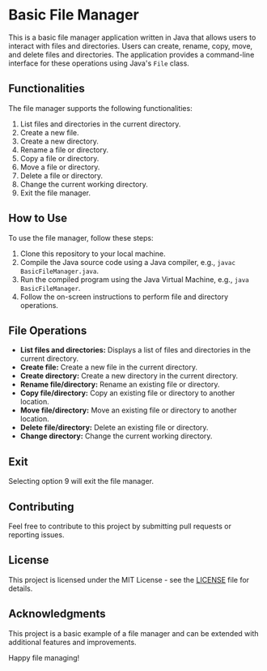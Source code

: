 # Basic File Manager

This is a basic file manager application written in Java that allows users to interact with files and directories. Users can create, rename, copy, move, and delete files and directories. The application provides a command-line interface for these operations using Java's `File` class.

## Functionalities

The file manager supports the following functionalities:

1. List files and directories in the current directory.
2. Create a new file.
3. Create a new directory.
4. Rename a file or directory.
5. Copy a file or directory.
6. Move a file or directory.
7. Delete a file or directory.
8. Change the current working directory.
9. Exit the file manager.

## How to Use

To use the file manager, follow these steps:

1. Clone this repository to your local machine.
2. Compile the Java source code using a Java compiler, e.g., `javac BasicFileManager.java`.
3. Run the compiled program using the Java Virtual Machine, e.g., `java BasicFileManager`.
4. Follow the on-screen instructions to perform file and directory operations.

## File Operations

- **List files and directories:** Displays a list of files and directories in the current directory.
- **Create file:** Create a new file in the current directory.
- **Create directory:** Create a new directory in the current directory.
- **Rename file/directory:** Rename an existing file or directory.
- **Copy file/directory:** Copy an existing file or directory to another location.
- **Move file/directory:** Move an existing file or directory to another location.
- **Delete file/directory:** Delete an existing file or directory.
- **Change directory:** Change the current working directory.

## Exit

Selecting option 9 will exit the file manager.

## Contributing

Feel free to contribute to this project by submitting pull requests or reporting issues.

## License

This project is licensed under the MIT License - see the [LICENSE](LICENSE) file for details.

## Acknowledgments

This project is a basic example of a file manager and can be extended with additional features and improvements.

Happy file managing!
